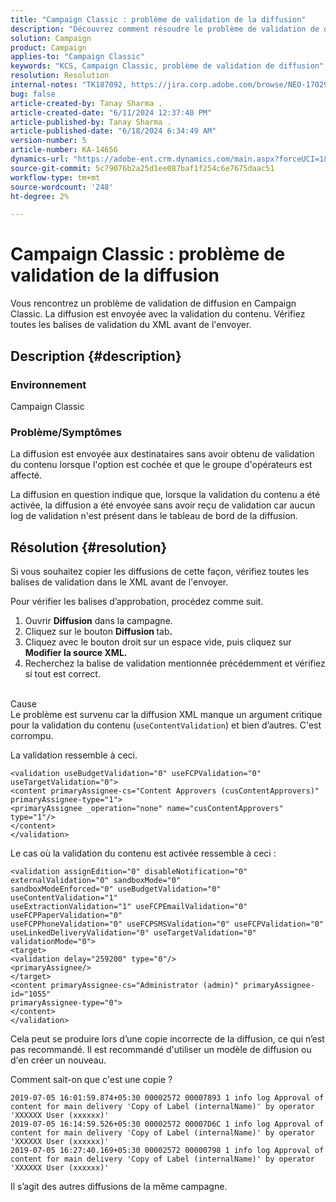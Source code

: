 ```yaml
---
title: "Campaign Classic : problème de validation de la diffusion"
description: "Découvrez comment résoudre le problème de validation de diffusion en Campaign Classic."
solution: Campaign
product: Campaign
applies-to: "Campaign Classic"
keywords: "KCS, Campaign Classic, problème de validation de diffusion"
resolution: Resolution
internal-notes: "TK187092, https://jira.corp.adobe.com/browse/NEO-17029"
bug: false
article-created-by: Tanay Sharma .
article-created-date: "6/11/2024 12:37:40 PM"
article-published-by: Tanay Sharma .
article-published-date: "6/18/2024 6:34:49 AM"
version-number: 5
article-number: KA-14656
dynamics-url: "https://adobe-ent.crm.dynamics.com/main.aspx?forceUCI=1&pagetype=entityrecord&etn=knowledgearticle&id=3567bd5e-ef27-ef11-840b-6045bd0065b6"
source-git-commit: 5c79076b2a25d1ee087baf1f254c6e7675daac51
workflow-type: tm+mt
source-wordcount: '248'
ht-degree: 2%

---
```


# Campaign Classic : problème de validation de la diffusion


Vous rencontrez un problème de validation de diffusion en Campaign Classic. La diffusion est envoyée avec la validation du contenu. Vérifiez toutes les balises de validation du XML avant de l&#39;envoyer.

## Description {#description}


### Environnement

Campaign Classic

### Problème/Symptômes

La diffusion est envoyée aux destinataires sans avoir obtenu de validation du contenu lorsque l&#39;option est cochée et que le groupe d&#39;opérateurs est affecté.

La diffusion en question indique que, lorsque la validation du contenu a été activée, la diffusion a été envoyée sans avoir reçu de validation car aucun log de validation n&#39;est présent dans le tableau de bord de la diffusion.


## Résolution {#resolution}


Si vous souhaitez copier les diffusions de cette façon, vérifiez toutes les balises de validation dans le XML avant de l&#39;envoyer.

Pour vérifier les balises d’approbation, procédez comme suit.

1. Ouvrir <b>Diffusion</b> dans la campagne.
2. Cliquez sur le bouton <b>Diffusion </b>tab<b>.</b>
3. Cliquez avec le bouton droit sur un espace vide, puis cliquez sur <b>Modifier la source XML.</b>
4. Recherchez la balise de validation mentionnée précédemment et vérifiez si tout est correct.

<br>Cause<br>
Le problème est survenu car la diffusion XML manque un argument critique pour la validation du contenu (`useContentValidation`) et bien d’autres. C&#39;est corrompu.

La validation ressemble à ceci.


```
<validation useBudgetValidation="0" useFCPValidation="0" useTargetValidation="0">
<content primaryAssignee-cs="Content Approvers (cusContentApprovers)" primaryAssignee-type="1">
<primaryAssignee _operation="none" name="cusContentApprovers" type="1"/>
</content>
</validation>
```


Le cas où la validation du contenu est activée ressemble à ceci :


```
<validation assignEdition="0" disableNotification="0" externalValidation="0" sandboxMode="0"
sandboxModeEnforced="0" useBudgetValidation="0" useContentValidation="1"
useExtractionValidation="1" useFCPEmailValidation="0" useFCPPaperValidation="0"
useFCPPhoneValidation="0" useFCPSMSValidation="0" useFCPValidation="0"
useLinkedDeliveryValidation="0" useTargetValidation="0" validationMode="0">
<target>
<validation delay="259200" type="0"/>
<primaryAssignee/>
</target>
<content primaryAssignee-cs="Administrator (admin)" primaryAssignee-id="1055"
primaryAssignee-type="0">
</content>
</validation>
```


Cela peut se produire lors d’une copie incorrecte de la diffusion, ce qui n’est pas recommandé. Il est recommandé d&#39;utiliser un modèle de diffusion ou d&#39;en créer un nouveau.

Comment sait-on que c&#39;est une copie ?


```
2019-07-05 16:01:59.874+05:30 00002572 00007893 1 info log Approval of content for main delivery 'Copy of Label (internalName)' by operator 'XXXXXX User (xxxxxx)'
2019-07-05 16:14:59.526+05:30 00002572 00007D6C 1 info log Approval of content for main delivery 'Copy of Label (internalName)' by operator 'XXXXXX User (xxxxxx)'
2019-07-05 16:27:40.169+05:30 00002572 00000798 1 info log Approval of content for main delivery 'Copy of Label (internalName)' by operator 'XXXXXX User (xxxxxx)'
```


Il s’agit des autres diffusions de la même campagne.
